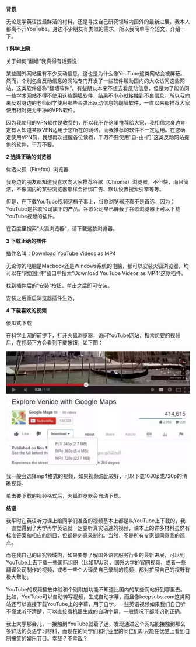 **背景**

无论是学英语找最鲜活的材料，还是寻找自己研究领域内国外的最新进展，我本人都离不开YouTube。身边不少朋友有类似的需求，所以我简单写个短文，介绍一下。

**1 科学上网**

关于如何“翻墙”我真得有话要说

某些国外网站里有不少反动信息，这也是为什么像YouTube这类网站会被屏蔽。然而，个别包含反动信息的网站专门开发了一些软件帮助国内的大众访问这些网站，这类软件俗称“翻墙软件”。有些朋友本来不想去看反动信息，但是为了能访问一些学术网站不得不使用这些翻墙软件，结果不小心就接触到不良信息。所以我向来反对身边的老师同学使用那些会弹出反动信息的翻墙软件，一直以来都推荐大家使用相对更为干净的VPN软件。

因为我使用的VPN软件是收费的，所以我不在这里推荐给大家，我相信您身边肯定有人知道某款VPN适用于您所在的网络，而我推荐的软件不一定适用。在您确定使用VPN前，我想再次提醒各位读者，千万不要使用“自-由-门”这类反动网站提供的软件，千万不要。

**2 选择正确的浏览器**

优选火狐（Firefox）浏览器

我身边的朋友都知道我喜欢向大家推荐谷歌（Chrome）浏览器，不但快，而且简洁，不像国内的某些浏览器那样会捆绑广告、默认设置搜索引擎等等。

但是，在下载YouTube视频这档子事上，谷歌浏览器还真不是首选，因为：YouTube是谷歌公司旗下的产品。谷歌公司早已屏蔽了谷歌浏览器上可以下载YouTube视频的插件。

在百度里搜索“火狐浏览器”，请下载这款浏览器。

**3 下载正确的插件**

插件名叫：Download YouTube Videos as MP4

无论你的电脑是Macbook还是Windows系统的电脑，都可以安装火狐浏览器，均可以在“附加组件”窗口中搜索“Download YouTube Videos as MP4”这款插件。

找到插件后的“安装”按钮，单击之后即可安装。

安装之后重启浏览器插件生效。

**4 下载喜欢的视频**

傻瓜式下载

在科学上网的前提下，打开火狐浏览器，访问YouTube网站，搜索想要的视频后，在视频下方会看到下载按钮，如下图：

![](Pics/D-1.jpg)


我一般会选择mp4格式的视频，如果视频源比较好，可以下载1080p或720p的清晰视频。

单击要下载的视频格式后，火狐浏览器会自动下载。

**结语**

我平时在英语听力课上给同学们准备的视频基本上都是从YouTube上下载的，我一直觉得到了大学再学英语就一定要听真实语速的视频，课本上的许多材料虽然有标准答案和相应的题目，但都是刻意录制的。当然，不是所有专家都同意我的观点。

而在我自己的研究领域内，如果要想了解国外语言服务行业的最新进展，可以到YouTube上去下载一些国际组织（比如TAUS）、国外大学的官网视频，或者一些翻译公司制作的视频，或者一些个人译员自己录制的视频，都对扩展自己的视野有极大帮助。

YouTube的视频播放体验和个别附加功能不知道比国内的某些网站好到哪里去。比如，YouTube可以自动转写视频，生成自动字幕，而且像keepsubs.com这类网站还可以直接下载YouTube上的字幕，用于自学。一些英语视频如果我们自己听不懂或听不清楚，可以直接看机器生成的自动字幕，一般情况下都能识别正确。

我上大学那会儿，一接触到YouTube就着了迷，发现通过这个网站能接触到那么多鲜活的英语学习材料，而现在的同学们和行业里的同仁们却只能在优酷上看到自制搞笑的娱乐节目。幸哉？不幸哉？

